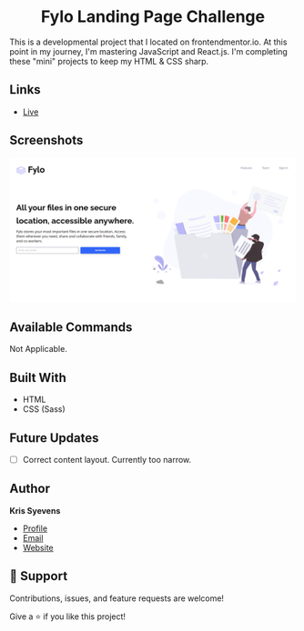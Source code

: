 <h1 align="center"> Fylo Landing Page Challenge </h1>

<p>
This is a developmental project that I located on frontendmentor.io. At this point in my journey, I'm mastering JavaScript and React.js. I'm completing these "mini" projects to keep my HTML & CSS sharp.    </p>

## Links

- [Live](https://kris-syevens.github.io/Front-End-Mentor-Challenges/Fylo-Landing-Page)



## Screenshots

![Home Page](images/preview.png)



## Available Commands

Not Applicable.

## Built With

- HTML
- CSS (Sass)

## Future Updates

- [ ] Correct content layout. Currently too narrow.

## Author

**Kris Syevens**

- [Profile](https://github.com/Kris-Syevens "Kris Syevens")
- [Email](mailto:kris@syevens.com?subject=Hi "Hi!")
- [Website](http://syevens.com "Welcome")

## 🤝 Support

Contributions, issues, and feature requests are welcome!

Give a ⭐️ if you like this project!
